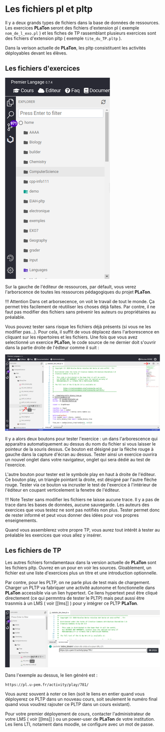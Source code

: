 # Les fichiers pl et pltp

Il y a deux grands types de fichiers dans la base de données de ressources. Les exercices
**PLaTon** seront des fichiers d'extension pl ( exemple `nom_de_l_exo.pl` ) et les
fiches de TP rassemblant plusieurs exercices sont des fichiers d'extension pltp 
( exemple `tite_du_TP.pltp` ).

Dans la verison actuelle de **PLaTon**, les pltp consistituent les activités déployables 
devant les élèves.

## Les fichiers d'exercices

![L'arborescence des fichiers](images/tree_files.png)

Sur la gauche de l'éditeur de ressources, par défault, vous verez l'arborscence de
toutes les ressources pédagogiques du projet **PLaTon**.

!!! Attention
    Dans cet arborsecence, on voit le travail de tout le monde. Ça permet très 
    facilement de réutiliser les choses déjà faites. Par contre, il ne faut pas 
    modifier des fichiers sans prévenir les auteurs ou propriétaires au préalable.
    
Vous pouvez tester sans risque les fichiers déjà présents (si vous ne les modifier pas...).
Pour cela, il suffit de vous déplacez dans l'arborescence en cliquant sur les répertoires
et les fichiers. Une fois que vous avez selectionné un exercice **PLaTon**, le code
source de ne dernier doit s'ouvrir dans la partie droite de l'édteur comme il suit :

![Tester un exercice depuis l'éditeur](images/test_exo_editeur.png)

Il y a alors deux boutons pour tester l'exercice : un dans l'arborescence qui apparaitra 
automatiquement au dessus du nom du fichier si vous laisser le pointeur de la souris dessus.
Ce bouton est désigné par la flèche rouge à gauche dans la capture d'écran au dessus. Tester
ainsi un exercice ouvrira un nouvel onglet dans votre navigateur, onglet qui sera  dédié 
au test de l'exercice.

L'autre bouton pour tester est le symbole play en haut à droite de l'éditeur. Ce bouton play,
un triangle pointant la droite, est désigné par l'autre flèche rouge. Tester via ce bouton va 
incruster le test de l'exercice à l'intérieur de l'éditeur 
en coupant verticelement la fenetre de l'éditeur.

!!! Note
    Tester sans modifier les fichiers ne laisse aucune trace. Il y a pas de trace dans 
    les bases de données, aucune sauvegarde. Les auteurs des exercices que vous testez 
    ne sont pas notifiés non plus. Tester permet donc de rester informé et peut vous donner 
    des idées pour vos propres enseignements.

Quand vous assemblerez votre propre TP, vous aurez tout intérêt à tester au préalable les
exercices que vous allez y insérer.


## Les fichiers de TP

Les autres fichiers forndamentaux dans la version actuelle de **PLaTon** sont les fichiers
pltp. Ouvrez en un pour en voir les sources. Gloablement, un fichier est une liste 
d'exercices plus un titre et une introduction optionnelle.

Par contre, pour les PLTP, on ne parle plus de test mais de chargement. Charger un PLTP
va fabriquer une activité autonome et fonctionnelle dans **PLaTon** accessible via un 
lien hypertext. Ce liens hypertext peut être cliqué directement (ce qui permmtra de
tester le PLTP) mais peut aussi être trasnmis à un LMS ( voir [[lms]] ) pour y intégrer
ce PLTP **PLaTon**.

![Chargement d'un PLTP](images/charge_pltp.png)

Dans l'exemple au dessus, le lien généré est :   

    https://pl.u-pem.fr/activity/play/781/

Vous aurez souvent à noter ce lien (soit le liens en entier quand vous déployerez ce 
PLTP dans un nouveau cours, soit seulement le numéro final quand vous voudrez rajouter
ce PLTP dans un cours existant).

Pour votre premier déployement de cours, contacter l'administrateur de votre LMS 
( voir [[lms]] ) ou un power-user de **PLaTon** de votre institution. Les liens LTI,
notament dans moodle, se configure avec un mot de passe.
